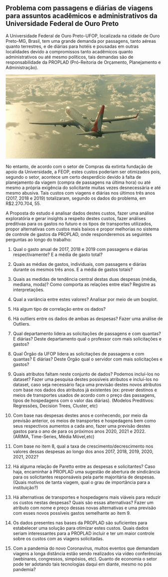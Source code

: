 ## Problema com passagens e diárias de viagens para assuntos acadêmicos e administrativos da Universidade Federal de Ouro Preto

A Universidade Federal de Ouro Preto-UFOP, localizada na cidade de Ouro Preto-MG, Brasil, tem uma grande demanda por passagens, tanto aéreas quanto terrestres, e de diárias para hotéis e pousadas em outras localidades devido a compromissos tanto acadêmicos quanto administrativos ou até mesmo políticos, tais demandas são de responsabilidade da PROPLAD (Pró-Reitoria de Orçamento, Planejamento e Administração). 

![aviao](https://github.com/PedroSouzaDS/Traveling-Costs-Issue/blob/main/aviao.gif)

No entanto, de acordo com o setor  de Compras da extinta fundação de apoio da Universidade, a FEOP, estes custos poderiam ser otimizados pois, segundo o setor, acontece um certo desperdício devido à falta de planejamento da viagem (compra de passagens na última hora) ou até mesmo a própria exigência do solicitante muitas vezes desnecessária e até mesmo abusiva. Tais custos com viagens e diárias nos últimos três anos (2017, 2018 e 2019) totalizaram, segundo os dados do problema, em R$2.270.704, 55.

A Proposta do estudo é analisar dados destes custos, fazer uma análise exploratória e gerar insights a respeito destes custos, fazer análises preditivas para os gastos no futuro e os tipos de transportes utilizados, propor alternativas com custos mais baixos e propor melhorias no sistema de controle de gastos da PROPLAD, onde responderemos as seguintes perguntas ao longo do trabalho:

1.  Qual o gasto anual de 2017, 2018 e 2019 com passagens e diárias respectivamente? E a média de gasto total?
    
2.  Quais as médias de gastos, individuais, com passagens e diárias durante os mesmos três anos. E a média de gastos totais?
    
3.  Quais as medidas de tendência central destas duas despesas (média, mediana, moda)? Como comporta as relações entre elas? Registre as interpretações.
    
4.  Qual a variância entre estes valores? Analisar por meio de um boxplot.
    
5.  Há algum tipo de correlação entre os dados?
    
6.  Há outliers entre os dados de ambas as despesas? Fazer uma análise de Outliers.
    
7.  Qual departamento lidera as solicitações de passagens e com quantas? E diárias? Deste departamento qual o professor com mais solicitações e gastos?
    
8.  Qual Órgão da UFOP lidera as solicitações de passagens e com quantas? E diárias? Deste Órgão qual o servidor com mais solicitações e gastos?
    
9.  Quais atributos faltam neste conjunto de dados? Podemos incluí-los no dataset? Fazer uma pesquisa destes possíveis atributos e incluí-los no dataset, caso seja necessário faça uma previsão destes novos atributos com base nos dados dos atributos já existentes (ex: prever destinos e meios de transportes usados de acordo com o preço das passagens, tipos de hospedagens com o valor das diárias). (Modelos Preditivos: Regressões, Decision Trees, Cluster, etc)
    
10.  Com base nas despesas destes anos e conhecendo, por meio da previsão anterior, os meios de transportes e hospedagens bem como seus respectivos aumentos a cada ano, fazer uma previsão destes gastos para o ano de para os próximos anos 2020, 2021 e 2022. (ARIMA, Time-Series, Média Móvel,etc)
    
11.  Com base no item 8, qual a taxa de crescimento/decrescimento nos valores dessas despesas ao longo dos anos 2017, 2018, 2019, 2020, 2021, 2022?
    
12.  Há alguma relação de Paretto entre as despesas e solicitantes? Caso haja, encaminhar à PROPLAD uma sugestão de abertura de sindicância para os solicitantes responsáveis pela parte majoritária de despesas. (Quais motivos de tanta viagem, qual o grau de importância para a instituição?)
    
13.  Há alternativas de transportes e hospedagens mais viáveis para reduzir os custos nestas despesas? Quais são essas alternativas? Fazer um atributo com nome e preço dessas novas alternativas e uma previsão com esses novos possíveis gastos semelhante ao item 9.
    
14.  Os dados presentes nas bases da PROPLAD são suficientes para estabelecer uma solução para otimizar estes custos. Quais dados seriam interessantes para a PROPLAD incluir e ter um maior controle sobre os custos com as viagens solicitadas.
    
15.  Com a pandemia do novo Coronavírus, muitos eventos que demandam viagens a longa distância estão sendo realizados via vídeo conferências (webinares, congressos, simpósios, etc). Quanto de economia o setor pode ter adotando tais tecnologias daqui em diante, mesmo no pós pandemia?
